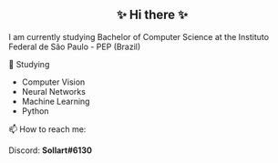 
<h2 align='center'>✨ Hi there ✨</h2>

I am currently studying Bachelor of Computer Science at the Instituto Federal de São Paulo - PEP (Brazil)

🌱 Studying
- Computer Vision
- Neural Networks
- Machine Learning
- Python


📫 How to reach me:

Discord: **Sollart#6130**


<!--
**Henri-debug/Henri-Debug** is a  repository because its `README.md` (this file) appears on your GitHub profile.

Here are some ideas to get you started:


-  ...
- 🤔 I’m looking for help with ...
- 💬 Ask me about ...
-  ...
- 😄 Pronouns: ...
- ⚡ Fun fact: ...
-->
